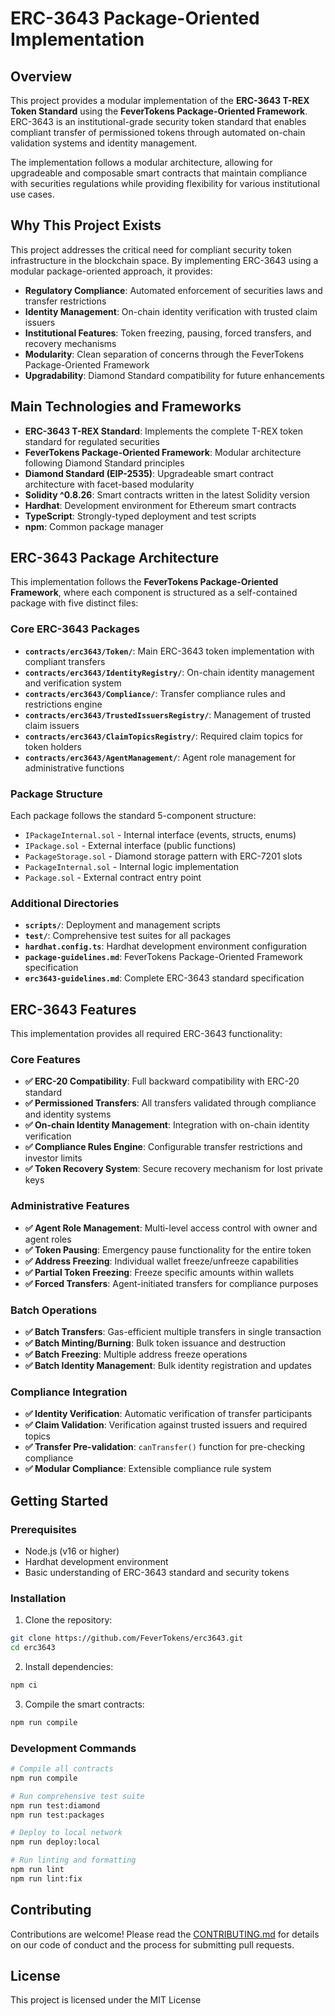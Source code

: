 # ERC-3643 Package-Oriented Implementation

## Overview

This project provides a modular implementation of the **ERC-3643 T-REX Token Standard** using the **FeverTokens Package-Oriented Framework**. ERC-3643 is an institutional-grade security token standard that enables compliant transfer of permissioned tokens through automated on-chain validation systems and identity management.

The implementation follows a modular architecture, allowing for upgradeable and composable smart contracts that maintain compliance with securities regulations while providing flexibility for various institutional use cases.

## Why This Project Exists

This project addresses the critical need for compliant security token infrastructure in the blockchain space. By implementing ERC-3643 using a modular package-oriented approach, it provides:

- **Regulatory Compliance**: Automated enforcement of securities laws and transfer restrictions
- **Identity Management**: On-chain identity verification with trusted claim issuers
- **Institutional Features**: Token freezing, pausing, forced transfers, and recovery mechanisms
- **Modularity**: Clean separation of concerns through the FeverTokens Package-Oriented Framework
- **Upgradability**: Diamond Standard compatibility for future enhancements

## Main Technologies and Frameworks

- **ERC-3643 T-REX Standard**: Implements the complete T-REX token standard for regulated securities
- **FeverTokens Package-Oriented Framework**: Modular architecture following Diamond Standard principles
- **Diamond Standard (EIP-2535)**: Upgradeable smart contract architecture with facet-based modularity
- **Solidity ^0.8.26**: Smart contracts written in the latest Solidity version
- **Hardhat**: Development environment for Ethereum smart contracts
- **TypeScript**: Strongly-typed deployment and test scripts
- **npm**: Common package manager

## ERC-3643 Package Architecture

This implementation follows the **FeverTokens Package-Oriented Framework**, where each component is structured as a self-contained package with five distinct files:

### Core ERC-3643 Packages

- **`contracts/erc3643/Token/`**: Main ERC-3643 token implementation with compliant transfers
- **`contracts/erc3643/IdentityRegistry/`**: On-chain identity management and verification system
- **`contracts/erc3643/Compliance/`**: Transfer compliance rules and restrictions engine
- **`contracts/erc3643/TrustedIssuersRegistry/`**: Management of trusted claim issuers
- **`contracts/erc3643/ClaimTopicsRegistry/`**: Required claim topics for token holders
- **`contracts/erc3643/AgentManagement/`**: Agent role management for administrative functions

### Package Structure

Each package follows the standard 5-component structure:

- `IPackageInternal.sol` - Internal interface (events, structs, enums)
- `IPackage.sol` - External interface (public functions)
- `PackageStorage.sol` - Diamond storage pattern with ERC-7201 slots
- `PackageInternal.sol` - Internal logic implementation
- `Package.sol` - External contract entry point

### Additional Directories

- **`scripts/`**: Deployment and management scripts
- **`test/`**: Comprehensive test suites for all packages
- **`hardhat.config.ts`**: Hardhat development environment configuration
- **`package-guidelines.md`**: FeverTokens Package-Oriented Framework specification
- **`erc3643-guidelines.md`**: Complete ERC-3643 standard specification

## ERC-3643 Features

This implementation provides all required ERC-3643 functionality:

### Core Features

- **✅ ERC-20 Compatibility**: Full backward compatibility with ERC-20 standard
- **✅ Permissioned Transfers**: All transfers validated through compliance and identity systems
- **✅ On-chain Identity Management**: Integration with on-chain identity verification
- **✅ Compliance Rules Engine**: Configurable transfer restrictions and investor limits
- **✅ Token Recovery System**: Secure recovery mechanism for lost private keys

### Administrative Features

- **✅ Agent Role Management**: Multi-level access control with owner and agent roles
- **✅ Token Pausing**: Emergency pause functionality for the entire token
- **✅ Address Freezing**: Individual wallet freeze/unfreeze capabilities
- **✅ Partial Token Freezing**: Freeze specific amounts within wallets
- **✅ Forced Transfers**: Agent-initiated transfers for compliance purposes

### Batch Operations

- **✅ Batch Transfers**: Gas-efficient multiple transfers in single transaction
- **✅ Batch Minting/Burning**: Bulk token issuance and destruction
- **✅ Batch Freezing**: Multiple address freeze operations
- **✅ Batch Identity Management**: Bulk identity registration and updates

### Compliance Integration

- **✅ Identity Verification**: Automatic verification of transfer participants
- **✅ Claim Validation**: Verification against trusted issuers and required topics
- **✅ Transfer Pre-validation**: `canTransfer()` function for pre-checking compliance
- **✅ Modular Compliance**: Extensible compliance rule system

## Getting Started

### Prerequisites

- Node.js (v16 or higher)
- Hardhat development environment
- Basic understanding of ERC-3643 standard and security tokens

### Installation

1. Clone the repository:

```bash
git clone https://github.com/FeverTokens/erc3643.git
cd erc3643
```

2. Install dependencies:

```bash
npm ci
```

3. Compile the smart contracts:

```bash
npm run compile
```

### Development Commands

```bash
# Compile all contracts
npm run compile

# Run comprehensive test suite
npm run test:diamond
npm run test:packages

# Deploy to local network
npm run deploy:local

# Run linting and formatting
npm run lint
npm run lint:fix
```

## Contributing

Contributions are welcome! Please read the [CONTRIBUTING.md](CONTRIBUTING.md) for details on our code of conduct and the process for submitting pull requests.

## License

This project is licensed under the MIT License
